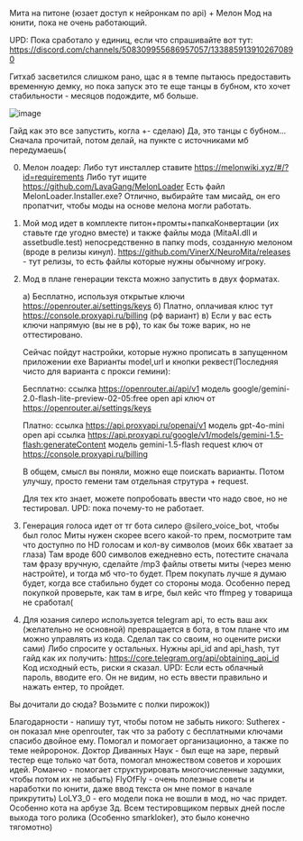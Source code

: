 
Мита на питоне (юзает доступ к нейронкам по api) + Мелон Мод на юнити, пока не очень работающий.

UPD: Пока сработало у единиц, если что спрашивайте вот тут:
https://discord.com/channels/508309955686957057/1338859139102670890

Гитхаб засветился слишком рано, щас я в темпе пытаюсь предоставить временную демку, но пока запуск это те еще танцы в бубном, кто хочет стабильности - месяцов подождите, мб больше.

![image](https://github.com/user-attachments/assets/1baad23d-d58a-484c-ba83-25a9f3dcbc03)


Гайд как это все запустить, когла +- сделаю)
Да, это танцы с бубном...
Сначала прочитай, потом делай, на пункте с источниками мб передумаешь(

0) Мелон лоадер:
Либо тут инсталлер ставите https://melonwiki.xyz/#/?id=requirements
Либо тут ищите https://github.com/LavaGang/MelonLoader
Есть файл MelonLoader.Installer.exe?
Отлично, выбирайте там мисайд, он его пропатчит, чтобы моды на основе мелона могли работать.

1) Мой мод идет в комплекте питон+промты+папкаКонвертации (их ставьте где угодно вместе) и также файлы мода (MitaAI.dll и assetbudle.test) непосредственно в папку mods, 
созданную мелоном (вроде в релизы кинул).
https://github.com/VinerX/NeuroMita/releases - тут релизы, то есть файлы которые нужны обычному игроку.

2) Мод в плане генерации текста можно запустить в двух форматах.
   
   а) Бесплатно, используя открытые ключи https://openrouter.ai/settings/keys
   б) Платно, оплачивая клюс тут https://console.proxyapi.ru/billing (рф вариант)
   в) Если у вас есть ключи напрямую (вы не в рф), то как бы тоже варик, но не оттестировано.
   
   Сейчас пойдут настройки, которые нужно прописать в запущенном приложении exe
   Варианты model,url и кнопки реквест(Последняя чисто для варианта с прокси гемини):
   
   Бесплатно:
      ссылка https://openrouter.ai/api/v1 модель google/gemini-2.0-flash-lite-preview-02-05:free open api ключ от https://openrouter.ai/settings/keys
   
   Платно: 
      ссылка https://api.proxyapi.ru/openai/v1 модель gpt-4o-mini  open api
      ссылка https://api.proxyapi.ru/google/v1/models/gemini-1.5-flash:generateContent модель gemini-1.5-flash request ключ от https://console.proxyapi.ru/billing
   
   В общем, смысл вы поняли, можно еще поискать варианты. Потом улучшу, просто гемени там отдельная струтура + request.

   Для тех кто знает, можете попробовать ввести что надо свое, но не тестировал. UPD: пока почему-то не работает.

4) Генерация голоса идет от тг бота силеро @silero_voice_bot, чтобы был голос Миты нужен скорее всего какой-то прем, посмотрите там что доступно по HD голосам и кол-ву символов (моих 66к хватает за глаза)
Там вроде 600 символов ежедневно есть, потестите сначала там фразу вручную, сделайте /mp3 файлы ответы миты (через меню настройте), и тогда мб что-то будет. Прем покупать лучше я думаю будет, когда все стабильно будет со стороны мода.
Особенно перед покупкой проверьте, как там в игре, был кейс что ffmpeg у товарища не сработал(

6) Для юзания силеро используется telegram api, то есть ваш акк (желательно не основной) превращается в бота, в том плане что им можно управлять из кода. Сделал так со своим, но оцените риски сами) Либо спросите у остальных.
Нужны api_id and api_hash, тут гайд как их получить: https://core.telegram.org/api/obtaining_api_id
Код исходный есть, риски я сказал. 
UPD: Если есть облачный пароль, вводите его. Он не видим, но есть ввести правильно и нажать ентер, то пройдет.


Вы дочитали до сюда? Возьмите с полки пирожок))


Благодарности - напишу тут, чтобы потом не забыть никого:
Sutherex - он показал мне openrouter, так что за работу с бесплатными ключами спасибо двойное ему. Помогал и помогает организационно, а также по теме нейроронок.
Доктор Диванных Наук - был еще на заре, первый тестер еще только чат бота, помогал множеством советов и хороших идей.
Романчо - помогает структурировать многочисленные задумки, чтобы потом их не забыть)
FlyOfFly - очень полезные советы и наработки по юнити, даже ввод текста он мне помог в начале прикрутить)
LoLY3_0 - его модели пока не вошли в мод, но час придет. Особенно кота на арбузе 3д. 
Всем тестировщиком первых дней после выхода того ролика (Особенно smarkloker), это было конечно тягомотно) 
 

